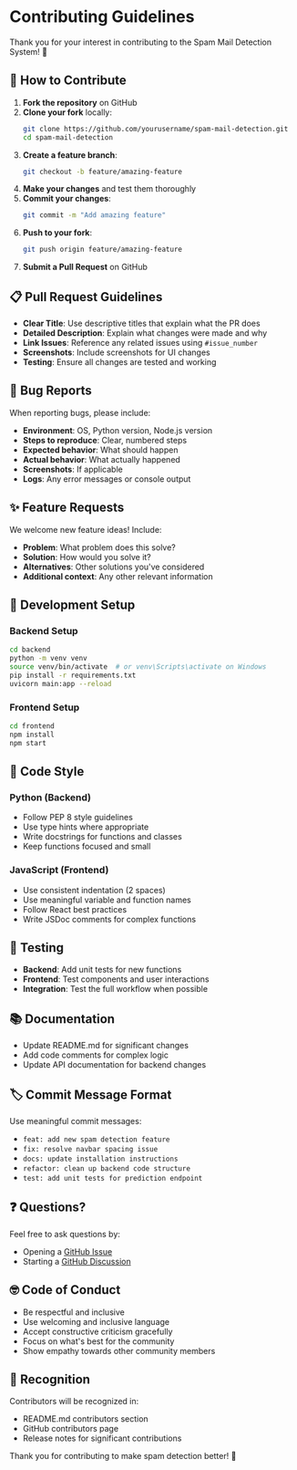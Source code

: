 # Contributing Guidelines

Thank you for your interest in contributing to the Spam Mail Detection System! 🎉

## 🤝 How to Contribute

1. **Fork the repository** on GitHub
2. **Clone your fork** locally:
   ```bash
   git clone https://github.com/yourusername/spam-mail-detection.git
   cd spam-mail-detection
   ```
3. **Create a feature branch**:
   ```bash
   git checkout -b feature/amazing-feature
   ```
4. **Make your changes** and test them thoroughly
5. **Commit your changes**:
   ```bash
   git commit -m "Add amazing feature"
   ```
6. **Push to your fork**:
   ```bash
   git push origin feature/amazing-feature
   ```
7. **Submit a Pull Request** on GitHub

## 📋 Pull Request Guidelines

- **Clear Title**: Use descriptive titles that explain what the PR does
- **Detailed Description**: Explain what changes were made and why
- **Link Issues**: Reference any related issues using `#issue_number`
- **Screenshots**: Include screenshots for UI changes
- **Testing**: Ensure all changes are tested and working

## 🐛 Bug Reports

When reporting bugs, please include:

- **Environment**: OS, Python version, Node.js version
- **Steps to reproduce**: Clear, numbered steps
- **Expected behavior**: What should happen
- **Actual behavior**: What actually happened
- **Screenshots**: If applicable
- **Logs**: Any error messages or console output

## ✨ Feature Requests

We welcome new feature ideas! Include:

- **Problem**: What problem does this solve?
- **Solution**: How would you solve it?
- **Alternatives**: Other solutions you've considered
- **Additional context**: Any other relevant information

## 🧪 Development Setup

### Backend Setup
```bash
cd backend
python -m venv venv
source venv/bin/activate  # or venv\Scripts\activate on Windows
pip install -r requirements.txt
uvicorn main:app --reload
```

### Frontend Setup
```bash
cd frontend
npm install
npm start
```

## 📏 Code Style

### Python (Backend)
- Follow PEP 8 style guidelines
- Use type hints where appropriate
- Write docstrings for functions and classes
- Keep functions focused and small

### JavaScript (Frontend)
- Use consistent indentation (2 spaces)
- Use meaningful variable and function names
- Follow React best practices
- Write JSDoc comments for complex functions

## 🧪 Testing

- **Backend**: Add unit tests for new functions
- **Frontend**: Test components and user interactions
- **Integration**: Test the full workflow when possible

## 📚 Documentation

- Update README.md for significant changes
- Add code comments for complex logic
- Update API documentation for backend changes

## 🏷️ Commit Message Format

Use meaningful commit messages:

- `feat: add new spam detection feature`
- `fix: resolve navbar spacing issue`
- `docs: update installation instructions`
- `refactor: clean up backend code structure`
- `test: add unit tests for prediction endpoint`

## ❓ Questions?

Feel free to ask questions by:

- Opening a [GitHub Issue](https://github.com/yourusername/spam-mail-detection/issues)
- Starting a [GitHub Discussion](https://github.com/yourusername/spam-mail-detection/discussions)

## 🤓 Code of Conduct

- Be respectful and inclusive
- Use welcoming and inclusive language
- Accept constructive criticism gracefully
- Focus on what's best for the community
- Show empathy towards other community members

## 🎉 Recognition

Contributors will be recognized in:
- README.md contributors section
- GitHub contributors page
- Release notes for significant contributions

Thank you for contributing to make spam detection better! 🚀
